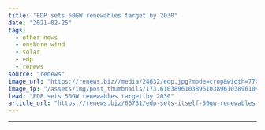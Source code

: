 ```yaml
---
title: "EDP sets 50GW renewables target by 2030"
date: "2021-02-25"
tags: 
  - other news
  - onshore wind
  - solar
  - edp
  - renews
source: "renews"
image_url: "https://renews.biz//media/24632/edp.jpg?mode=crop&width=770&heightratio=0.6103896103896103896103896104&slimmage=true"
image_fp: "/assets/img/post_thumbnails/173.6103896103896103896103896104&slimmage=true"
lead: "EDP sets 50GW renewables target by 2030"
article_url: "https://renews.biz/66731/edp-sets-itself-50gw-renewables-target-by-2030/"
---
```


---
